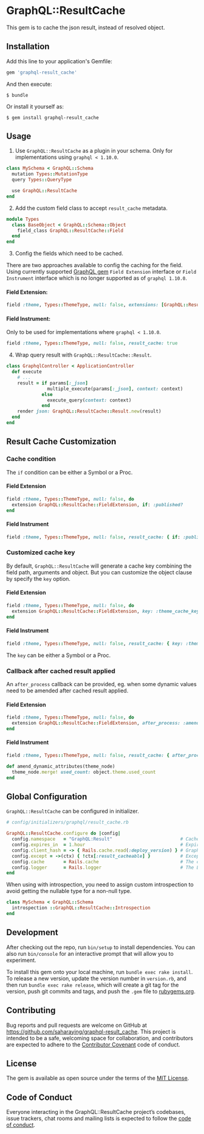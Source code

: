 # GraphQL::ResultCache

This gem is to cache the json result, instead of resolved object.

## Installation

Add this line to your application's Gemfile:

```ruby
gem 'graphql-result_cache'
```

And then execute:

    $ bundle

Or install it yourself as:

    $ gem install graphql-result_cache

## Usage

1. Use `GraphQL::ResultCache` as a plugin in your schema. Only for implementations using `graphql < 1.10.0`.

```ruby
class MySchema < GraphQL::Schema
  mutation Types::MutationType
  query Types::QueryType

  use GraphQL::ResultCache
end
```

2. Add the custom field class to accept `result_cache` metadata.

```ruby
module Types
  class BaseObject < GraphQL::Schema::Object
    field_class GraphQL::ResultCache::Field
  end
end
```

3. Config the fields which need to be cached.

There are two approaches available to config the caching for the field.
Using currently supported [GraphQL gem](https://graphql-ruby.org/) `Field Extension` interface or `Field Instrument` interface
which is no longer supported as of `graphql 1.10.0`.

#### Field Extension:
```ruby
field :theme, Types::ThemeType, null: false, extensions: [GraphQL::ResultCache::FieldExtension]
```

#### Field Instrument:
Only to be used for implementations where `graphql < 1.10.0`.

```ruby
field :theme, Types::ThemeType, null: false, result_cache: true
```

4. Wrap query result with `GraphQL::ResultCache::Result`.

```ruby
class GraphqlController < ApplicationController
  def execute
    # ...
    result = if params[:_json]
               multiple_execute(params[:_json], context: context)
             else
               execute_query(context: context)
             end
    render json: GraphQL::ResultCache::Result.new(result)
  end
end
```

## Result Cache Customization

### Cache condition
The `if` condition can be either a Symbol or a Proc.

#### Field Extension
```ruby
field :theme, Types::ThemeType, null: false, do
  extension GraphQL::ResultCache::FieldExtension, if: :published?
end
```

#### Field Instrument
```ruby
field :theme, Types::ThemeType, null: false, result_cache: { if: :published? }
```

### Customized cache key

By default, `GraphQL::ResultCache` will generate a cache key combining the field path, arguments and object.
But you can customize the object clause by specify the `key` option.

#### Field Extension
```ruby
field :theme, Types::ThemeType, null: false, do
  extension GraphQL::ResultCache::FieldExtension, key: :theme_cache_key
end
```

#### Field Instrument
```ruby
field :theme, Types::ThemeType, null: false, result_cache: { key: :theme_cache_key }
```
The `key` can be either a Symbol or a Proc.

### Callback after cached result applied

An `after_process` callback can be provided, eg. when some dynamic values need to be amended after cached result applied.

#### Field Extension
```ruby
field :theme, Types::ThemeType, null: false, do
  extension GraphQL::ResultCache::FieldExtension, after_process: :amend_dynamic_attributes
end
```

#### Field Instrument
```ruby
field :theme, Types::ThemeType, null: false, result_cache: { after_process: :amend_dynamic_attributes }

def amend_dynamic_attributes(theme_node)
  theme_node.merge! used_count: object.theme.used_count
end
```

## Global Configuration

`GraphQL::ResultCache` can be configured in initializer.

```ruby
# config/initializers/graphql/result_cache.rb

GraphQL::ResultCache.configure do |config|
  config.namespace   = "GraphQL:Result"                         # Cache key namespace
  config.expires_in  = 1.hour                                   # Expire time for the cache, default to 1.hour
  config.client_hash = -> { Rails.cache.read(:deploy_version) } # GraphQL client package hash key, used in cache key generation, default to nil
  config.except = ->(ctx) { !ctx[:result_cacheable] }           # Exception rule, skip the cache while evaluated as true, default to nil
  config.cache       = Rails.cache                              # The cache object, default to Rails.cache in Rails
  config.logger      = Rails.logger                             # The Logger, default to Rails.logger in Rails
end
```

When using with introspection, you need to assign custom introspection to avoid getting the nullable type for a non-null type.
```ruby
class MySchema < GraphQL::Schema
  introspection ::GraphQL::ResultCache::Introspection
end
```

## Development

After checking out the repo, run `bin/setup` to install dependencies. You can also run `bin/console` for an interactive prompt that will allow you to experiment.

To install this gem onto your local machine, run `bundle exec rake install`. To release a new version, update the version number in `version.rb`, and then run `bundle exec rake release`, which will create a git tag for the version, push git commits and tags, and push the `.gem` file to [rubygems.org](https://rubygems.org).

## Contributing

Bug reports and pull requests are welcome on GitHub at https://github.com/saharaying/graphql-result_cache. This project is intended to be a safe, welcoming space for collaboration, and contributors are expected to adhere to the [Contributor Covenant](http://contributor-covenant.org) code of conduct.

## License

The gem is available as open source under the terms of the [MIT License](https://opensource.org/licenses/MIT).

## Code of Conduct

Everyone interacting in the GraphQL::ResultCache project’s codebases, issue trackers, chat rooms and mailing lists is expected to follow the [code of conduct](https://github.com/saharaying/graphql-result_cache/blob/master/CODE_OF_CONDUCT.md).
